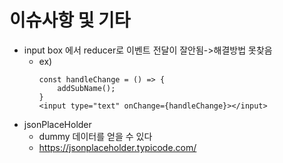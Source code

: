 # 이슈사항 및 기타
* input box 에서 reducer로 이벤트 전달이 잘안됨->해결방법 못찾음
    * ex)
      ~~~
      const handleChange = () => {
          addSubName();
      }
      <input type="text" onChange={handleChange}></input>
      ~~~
* jsonPlaceHolder
    * dummy 데이터를 얻을 수 있다 
    * https://jsonplaceholder.typicode.com/